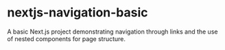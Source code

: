 # nextjs-navigation-basic
A basic Next.js project demonstrating navigation through links and the use of nested components for page structure.

